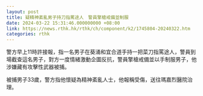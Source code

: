 ```yaml
---
layout: post
title: 疑精神紊亂男子持刀指罵途人　警員擎槍戒備並制服
date: 2024-03-22 15:31:46.000000000 +08:00
link: https://news.rthk.hk/rthk/ch/component/k2/1745804-20240322.htm
categories: rthk
---
```


警方早上11時許接報，指一名男子在葵涌和宜合道手持一把菜刀指罵途人，警員到場截查這名男子，對方一度情緒激動企圖反抗，警員擎槍戒備並以手制服男子，他涉嫌藏有攻擊性武器被捕。

被捕男子33歲，警方指他懷疑為精神紊亂人士，他報稱受傷，送往瑪嘉烈醫院治理。
